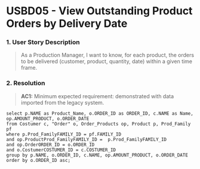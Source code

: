 # USBD05 -  View Outstanding Product Orders by Delivery Date

### 1. User Story Description

>  As a Production Manager, I want to know, for each product, the orders
to be delivered (customer, product, quantity, date) within a given time frame.


### 2. Resolution
>**AC1:** Minimum expected requirement: demonstrated with data imported from the
   legacy system.

    select p.NAME as Product_Name, o.ORDER_ID as ORDER_ID, c.NAME as Name, op.AMOUNT_PRODUCT, o.ORDER_DATE
    from Costumer c, "Order" o, Order_Products op, Product p, Prod_Family pf
    where p.Prod_FamilyFAMILY_ID = pf.FAMILY_ID
    and op.ProductProd_FamilyFAMILY_ID =  p.Prod_FamilyFAMILY_ID
    and op.OrderORDER_ID = o.ORDER_ID
    and o.CostumerCOSTUMER_ID = c.COSTUMER_ID
    group by p.NAME, o.ORDER_ID, c.NAME, op.AMOUNT_PRODUCT, o.ORDER_DATE
    order by o.ORDER_ID asc;



